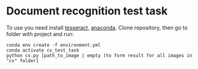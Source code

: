 # Document recognition test task

To use you need install [tesseract](https://tesseract-ocr.github.io/tessdoc/Installation.html), [anaconda](https://www.anaconda.com/products/individual). 
Clone repository, then go to folder with project and run:

```
conda env create -f environment.yml
conda activate cv_test_task
python cv.py [path_to_image | empty (to form result for all images in "cv" folder]
```
